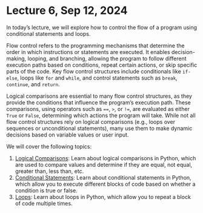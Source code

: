 # Lecture 6, Sep 12, 2024

In today’s lecture, we will explore how to control the flow of a program using conditional statements and loops.

Flow control refers to the programming mechanisms that determine the order in which instructions or statements are executed. It enables decision-making, looping, and branching, allowing the program to follow different execution paths based on conditions, repeat certain actions, or skip specific parts of the code. Key flow control structures include conditionals like `if-else`, loops like `for` and `while`, and control statements such as `break`, `continue`, and `return`.

Logical comparisons are essential to many flow control structures, as they provide the conditions that influence the program’s execution path. These comparisons, using operators such as `==`, `>`, or `!=`, are evaluated as either `True` or `False`, determining which actions the program will take. While not all flow control structures rely on logical comparisons (e.g., loops over sequences or unconditional statements), many use them to make dynamic decisions based on variable values or user input.

We will cover the following topics:

1. [Logical Comparisons](../topics/controlling-program-flow/logical-comparisons.ipynb): Learn about logical comparisons in Python, which are used to compare values and determine if they are equal, not equal, greater than, less than, etc.
2. [Conditional Statements](../topics/controlling-program-flow/conditional-statements.ipynb): Learn about conditional statements in Python, which allow you to execute different blocks of code based on whether a condition is true or false.
3. [Loops](../topics/controlling-program-flow/loops.ipynb): Learn about loops in Python, which allow you to repeat a block of code multiple times.
